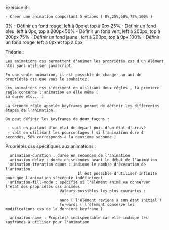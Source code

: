 Exercice 3 :

    - Creer une animation comportant 5 étapes ( 0%,25%,50%,75%,100% )

   
0% - Définir un fond rouge, left à 0px et top à 0px
25% - Définir un fond bleu, left à 0px, top à 200px
50% - Définir un fond vert, left à 200px, top à 200px
75% - Définir un fond jaune , left à 200px, top à 0px
100% - Définir un fond rouge, left à 0px et top à 0px


Théorie :

    Les animations css permettent d'animer les propriétés css d'un élément html sans utiliser javascript.

    En une seule animation, il est possible de changer autant de propriétés css que vous le souhaitez.

    Les animations css s'écrivent en utilisant deux régles , la premiere regle concerne l'animation en elle même (
    sa durée etc... )

    La seconde régle appelée keyframes permet de définir les différentes étapes de l'animation.

    On peut définir les keyframes de deux façons :

     - soit en partant d'un état de départ puis d'un état d'arrivé
     - soit en utilisant les pourcentages ( si l'animation dure 4 secondes, 50% corresponds à la deuxieme seconde )


   Propriétés css spécifiques aux animations :

      animation-duration : durée en secondes de l'animation
      animation-delay : durée en secondes avant le début de l'animation
      animation-iteration-count : indique le nombre d'éxecution de l'animation
                                    Il est possible d'utiliser infinite pour que l'animation s'éxécute indéfiniment
      animation-fill-mode : spécifie si l'élément animé va conserver l'état des propriétés css animées
                            Valeurs possibles les plus courantes :

                            none ( l'élément reviens à son état initial )
                            forwards ( l'élément conserve les modifications css de la derniere keyframe )

      animation-name : Propriété indispensable car elle indique les kayframes à utiliser pour l'animation